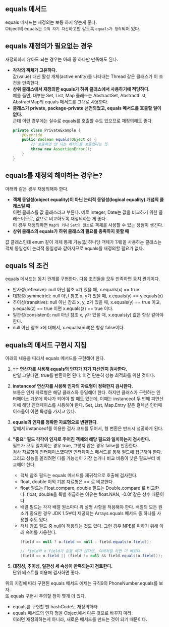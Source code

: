 ## equals 메서드
equals 메서드는 재정의는 보통 하지 않는게 좋다.  
Object의 equals는 `오직 자기 자신`하고만 같도록 `equals가 정의`되어 있다.

## equals 재정의가 필요없는 경우
재정의하지 않아도 되는 경우는 아래 중 하나만 만족해도 된다.
* **각각의 객체가 고유하다.**  
값(value) 대신 활성 개체(active entity)를 나타내는 
Thread 같은 클래스가 이 조건을 만족한다.
* **상위 클래스에서 재정의한 equals가 하위 클래스에서 사용하기에 적당하다.**  
예를 들면, 대부분 Set, List, Map 클래스는 AbstractSet, AbstractList, AbstractMap의
equals 메서드를 그대로 사용한다.
* **클래스가 private, package-private 선언되었고, equals 메서드를 호출할 일이 없다.**  
근데 이런 경우에는 실수로 equals를 호출할 수도 있으므로 재정의해도 좋다.
    ```java
    private class PrivateExample {
        @Override
        public Boolean equals(Object o) {
            // 호출하면 안 되는 메서드를 호출했다는 뜻
            throw new AssertionError();
        }
    }
    ```
    
## equals를 재정의 해야하는 경우는?
아래와 같은 경우 재정의해야 한다.
* **객체 동일성(object equality)이 아닌 논리적 동일성(logical equality) 개념의 클래스일 때**  
이런 클래스를 값 클래스라고 부른다. 예로 Integer, Date는 값을 비교하기 위한 클래스이므로, 값으로 비교하도록 재정의하는 게 좋다.  
이 경우 재정의하면 `Map의 키`나 `Set의 원소`로 객체를 사용할 수 있는 장점이 생긴다.
* **상위 클래스의 equals가 하위 클래스의 필요를 충족하지 못할 때**  

값 클래스인데 enum 같이 개체 통제 기능(값 하나당 객체가 1개)을 사용하는 클래스는
객체 동일성이 논리적 동일성과 같아지므로 equals를 재정의할 필요가 없다.

## equals 의 조건
equals 메서드는 동치 관계를 구현한다. 다음 조건들을 모두 만족하면 동치 관계이다.
* 반사성(reflexive): null 아닌 참조 x가 있을 때, x.equals(x) == true
* 대칭성(symmetric): null 아닌 참조 x, y가 있을 때, x.equals(y) == y.equals(x)
* 추이성(transitive): null 아닌 참조 x, y, z가 있을 때, x.equals(y) == true 이고,
y.equals(z) == true 이면 x.equals(z) == true 이다.
* 일관성(consistent): null 아닌 참조 x, y가 있을 때, x.equals(y) 값은 항상 같아야 한다.
* null 아닌 참조 x에 대해서, x.equals(null)은 항상 false이다.

## equals의 메서드 구현시 지침
아래의 내용을 따라서 equals 메서드를 구현해야 한다.
1. **== 연산자를 사용해 equals의 인자가 자기 자신인지 검사한다.**  
만일 그렇다면, true를 반환하면 된다. 이건 단순히 성능 최적화를 위한 것이다.

2. **instanceof 연산자를 사용해 인자의 자료형이 정확한지 검사한다.**  
보통은 인자 자료형은 해당 클래스와 동일해야 한다. 하지만 클래스가 구현하는
인터페이스 가운데 하나가 되어야 할 때도 있는데, 이때는 instanceof 두 번째 피연산자에
해당 인터페이스를 사용해야 한다. Set, List, Map.Entry 같은 컬렉션 인터페이스들이
이런 특성을 가지고 있다.

3. **equals의 인자를 정확한 자료형으로 변환한다.**  
앞에서 instanceof를 이용한 검사 코드를 두어서, 형 변환은 반드시 성공하게 된다.

4. **"중요" 필드 각각이 인자로 주어진 객체의 해당 필드와 일치하는지 검사한다.**  
필드가 모두 일치하는 경우 true, 그렇지 않은 경우 false를 반환한다.  
검사 자료형이 인터페이스였다면 인터페이스 메서드를 통해 필드에 접근해야 한다.  
그리고 성능을 올리려면 다를 가능성이 가장 높거나 비교 비용이 낮은 필드부터 비교해야 한다.
    * 객체 참조 필드는 equals 메서드를 재귀적으로 호출해 검사한다.  
    * float, double 이외 기본 자료형은 == 로 비교한다.  
    * float 필드는 Float.compare, double 필드는 Double.compare 로 비교한다. 
    float, double을 특별 취급하는 이유는 float.NAN, -0.0f 같은 상수 때문이다.
    * 배열 필드는 각각 배열 원소마다 위 설명 사항을 적용해야 한다. 배열의 모든
    원소가 중요한 경우 JDK 1.5부터 제공되는 Arrays.equals 메서드 중 하나를 사용할 수도 있다.
    * 객체 참조 필드 중 null이 허용되는 것도 있다. 그런 경우 NPE를 피하기 위해 아래 숙어를 사용한다.
        ```java
        (field == null ? o.field == null : field.equals(o.field));
        
        // field와 o.field가 같을 때가 많다면, 아래처럼 하면 더 빠르다.
        (field == o.field || (field != null && field.equals(o.field)));
        ```

5. **대칭성, 추이성, 일관성 세 속성이 만족되는지 검토한다.**  
단위 테스트를 이용해 검사하면 좋다.

위의 지침에 따라 구현된 equals 메서드 예제는 규칙9의 PhoneNumber.equals를 보자.  
또 equals 구현시 주의할 점이 몇개 더 있다.
* equals를 구현할 땐 hashCode도 재정의하라.
* equals 메서드의 인자 형을 Object에서 다른 것으로 바꾸지 마라.  
이러면 재정의하는게 아니라, 새로운 메서드를 만드는 것이 되기 때문이다.